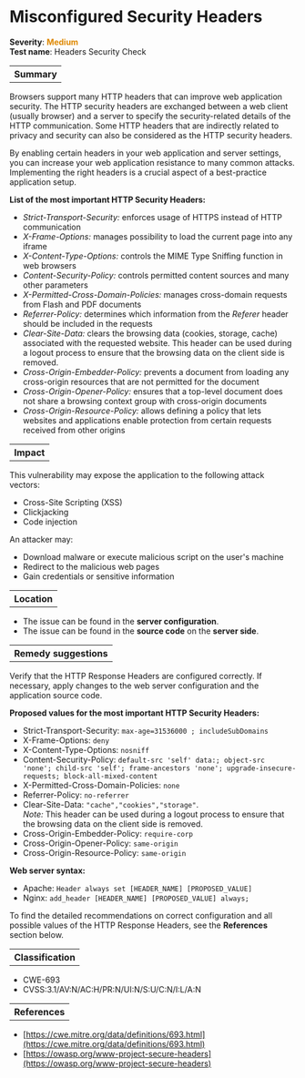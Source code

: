 # Misconfigured Security Headers 

<b>Severity</b>: <b><font color="#DE8800">Medium</font></b><br>
<b>Test name</b>: Headers Security Check

<table id="simple-table">
    <tr>
        <th><strong>Summary</strong></th>
    </tr>
</table>

Browsers support many HTTP headers that can improve web application security. The HTTP security headers are exchanged between a web client (usually browser) and a server to specify the security-related details of the HTTP communication. Some HTTP headers that are indirectly related to privacy and security can also be considered as the HTTP security headers. 

By enabling certain headers in your web application and server settings, you can increase your web application resistance to many common attacks. Implementing the right headers is a crucial aspect of a best-practice application setup.

**List of the most important HTTP Security Headers:**
* _Strict-Transport-Security:_ enforces usage of HTTPS instead of HTTP communication
* _X-Frame-Options:_ manages possibility to load the current page into any iframe
* _X-Content-Type-Options:_ controls the MIME Type Sniffing function in web browsers
* _Content-Security-Policy:_ controls permitted content sources and many other parameters
* _X-Permitted-Cross-Domain-Policies:_ manages cross-domain requests from Flash and PDF documents
* _Referrer-Policy:_ determines which information from the _Referer_ header should be included in the requests 
* _Clear-Site-Data:_ clears the  browsing data (cookies, storage, cache) associated with the requested website. This header can be used during a logout process to ensure that the browsing data on the client side is removed.
* _Cross-Origin-Embedder-Policy:_ prevents a document from loading any cross-origin resources that are not permitted for the document
* _Cross-Origin-Opener-Policy:_ ensures that a top-level document does not share a browsing context group with cross-origin documents
* _Cross-Origin-Resource-Policy:_ allows defining a policy that lets websites and applications enable protection from certain requests received from other origins

<table id="simple-table">
    <tr>
        <th><strong>Impact</strong></th>
    </tr>
</table>

This vulnerability may expose the application to the following attack vectors:
* Cross-Site Scripting (XSS)
* Clickjacking
* Code injection

An attacker may:
* Download malware or execute malicious script on the user's machine
* Redirect to the malicious web pages
* Gain credentials or sensitive information

<table id="simple-table">
    <tr>
        <th><strong>Location</strong></th>
    </tr>
</table>

* The issue can be found in the **server configuration**.
* The issue can be found in the **source code** on the **server side**.



<table id="simple-table">
    <tr>
        <th><strong>Remedy suggestions</strong></th>
    </tr>
</table>

Verify that the HTTP Response Headers are configured correctly. If necessary, apply changes to the web server configuration and the application source code. 

**Proposed values for the most important HTTP Security Headers:**
* Strict-Transport-Security: `max-age=31536000 ; includeSubDomains`
* X-Frame-Options: `deny`
* X-Content-Type-Options: `nosniff`
* Content-Security-Policy: `default-src 'self' data:; object-src 'none'; child-src 'self'; frame-ancestors 'none'; upgrade-insecure-requests; block-all-mixed-content`
* X-Permitted-Cross-Domain-Policies: `none`
* Referrer-Policy: `no-referrer`
* Clear-Site-Data: `"cache","cookies","storage"`.<br> _Note:_ This header can be used during a logout process to ensure that the browsing data on the client side is removed.
* Cross-Origin-Embedder-Policy: `require-corp`
* Cross-Origin-Opener-Policy: `same-origin`
* Cross-Origin-Resource-Policy: `same-origin`

**Web server syntax:**
* Apache: `Header always set [HEADER_NAME] [PROPOSED_VALUE]`
* Nginx: `add_header [HEADER_NAME] [PROPOSED_VALUE] always;`

To find the detailed recommendations on correct configuration and all possible values of the HTTP Response Headers, see the **References** section below.

<table id="simple-table">
    <tr>
        <th><strong>Classification</strong></th>
    </tr>
</table>

* CWE-693
* CVSS:3.1/AV:N/AC:H/PR:N/UI:N/S:U/C:N/I:L/A:N


<table id="simple-table">
    <tr>
        <th><strong>References</strong></th>
    </tr>
</table>

* [https://cwe.mitre.org/data/definitions/693.html](https://cwe.mitre.org/data/definitions/693.html)
* [https://owasp.org/www-project-secure-headers](https://owasp.org/www-project-secure-headers)
